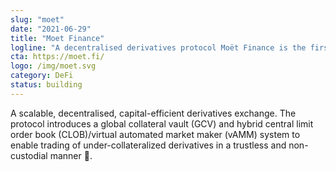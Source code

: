 ```yaml
---
slug: "moet"
date: "2021-06-29"
title: "Moet Finance"
logline: "A decentralised derivatives protocol Moët Finance is the first perpetuals and options exchange on Solana."
cta: https://moet.fi/
logo: /img/moet.svg
category: DeFi
status: building
---
```


A scalable, decentralised, capital-efficient derivatives exchange. The protocol introduces a global collateral vault (GCV) and hybrid central limit order book (CLOB)/virtual automated market maker (vAMM) system to enable trading of under-collateralized derivatives in a trustless and non-custodial manner 🥂.

